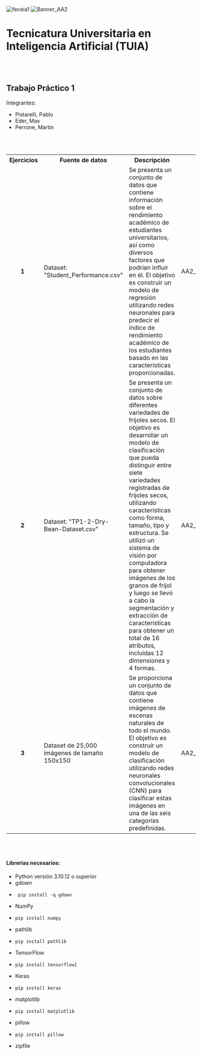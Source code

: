 ![feceia1](https://github.com/martinperrone/TP_aprendizaje_automatico/assets/109038969/1e6bd2ee-df8f-4f79-93fd-6d11caba36da)
![Banner_AA2](https://github.com/martinperrone/AA2_tp1/assets/109038969/10b37f6f-dea3-416a-b707-db77644b5186)

# Tecnicatura Universitaria en Inteligencia Artificial (TUIA)
<br><br>
## Trabajo Práctico 1


Integrantes:
* Pistarelli, Pablo
* Eder, Max
* Perrone, Martín

<br><br>



<table>
  
  <tr>
    <th>Ejercicios </th>
    <th>Fuente de datos</th>
    <th>Descripción</th>
    <th>Recursos</th>
  </tr>
  <tr>
    <td><b>&nbsp;&nbsp;&nbsp;&nbsp;&nbsp;&nbsp;&nbsp;1</b></td>
    <td>Dataset: "Student_Performance.csv"</td>
    <td>Se presenta un conjunto de datos que contiene información sobre el rendimiento académico de estudiantes universitarios, así como diversos factores que podrían influir en él. El objetivo es construir un modelo de regresión utilizando redes neuronales para predecir el índice de rendimiento académico de los estudiantes basado en las características proporcionadas. </td>
    <td>AA2_tp_1_ej_1.ipynb</td>
  </tr>
  <tr>
    <td><b>&nbsp;&nbsp;&nbsp;&nbsp;&nbsp;&nbsp;&nbsp;2</b></td>
    <td>Dataset: "TP1-2-Dry-Bean-Dataset.csv"</td>
    <td>Se presenta un conjunto de datos sobre diferentes variedades de frijoles secos. El objetivo es desarrollar un modelo de clasificación que pueda distinguir entre siete variedades registradas de frijoles secos, utilizando características como forma, tamaño, tipo y estructura. Se utilizó un sistema de visión por computadora para obtener imágenes de los granos de frijol y luego se llevó a cabo la segmentación y extracción de características para obtener un total de 16 atributos, incluidas 12 dimensiones y 4 formas.</td>
    <td>AA2_tp_1_ej_2.ipynb</td>
  </tr>
  <tr>
    <td><b>&nbsp;&nbsp;&nbsp;&nbsp;&nbsp;&nbsp;&nbsp;3</b></td>
    <td>Dataset de 25,000 imágenes de tamaño 150x150</td>
    <td>Se proporciona un conjunto de datos que contiene imágenes de escenas naturales de todo el mundo. El objetivo es construir un modelo de clasificación utilizando redes neuronales convolucionales (CNN) para clasificar estas imágenes en una de las seis categorías predefinidas.</td>
    <td>AA2_tp_1_ej_3.ipynb</td>
  </tr>
  </tr>
</table>
<br><br>


#### Librerías necesarios:
  - Python versión 3.10.12 o superior
  - gdown
  -      pip install -q gdown
  - NumPy
  -     pip install numpy
  - pathlib
  -     pip install pathlib
  - TensorFlow
  -     pip install tensorflow[
  - Keras
  -     pip install keras
  - matplotlib
  -     pip install matplotlib
  - pillow
  -     pip install pillow
  - zipfile
  
